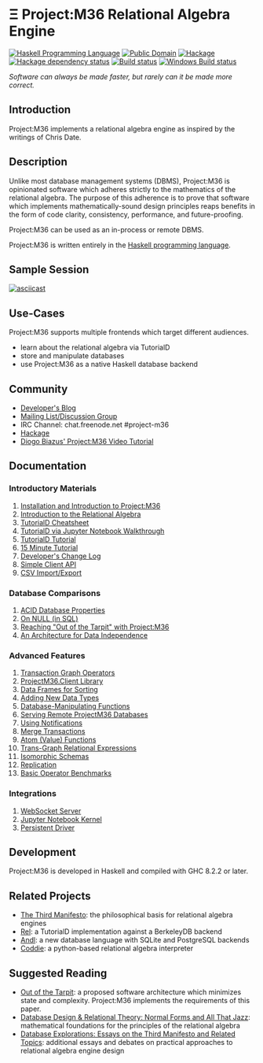 # Ξ Project:M36 Relational Algebra Engine

[![Haskell Programming Language](https://img.shields.io/badge/language-Haskell-blue.svg)](https://www.haskell.org)
[![Public Domain](https://img.shields.io/badge/license-Public%20Domain-brightgreen.svg)](http://unlicense.org)
[![Hackage](https://img.shields.io/hackage/v/project-m36.svg)](http://hackage.haskell.org/package/project-m36)
[![Hackage dependency status](https://img.shields.io/hackage-deps/v/project-m36.svg)](http://packdeps.haskellers.com/feed?needle=project-m36)
[![Build status](https://travis-ci.org/agentm/project-m36.svg?branch=master)](https://travis-ci.org/agentm/project-m36)
[![Windows Build status](https://ci.appveyor.com/api/projects/status/q7jyddd6dy1ibqdo/branch/master?svg=true)](https://ci.appveyor.com/project/agentm/project-m36)


*Software can always be made faster, but rarely can it be made more correct.*

## Introduction

Project:M36 implements a relational algebra engine as inspired by the writings of Chris Date.

## Description

Unlike most database management systems (DBMS), Project:M36 is opinionated software which adheres strictly to the mathematics of the relational algebra. The purpose of this adherence is to prove that software which implements mathematically-sound design principles reaps benefits in the form of code clarity, consistency, performance, and future-proofing.

Project:M36 can be used as an in-process or remote DBMS.

Project:M36 is written entirely in the [Haskell programming language](https://www.haskell.org/).

## Sample Session

[![asciicast](https://asciinema.org/a/3syu35c8cydm403292a74l1n5.png)](https://asciinema.org/a/3syu35c8cydm403292a74l1n5)

## Use-Cases

Project:M36 supports multiple frontends which target different audiences.

* learn about the relational algebra via TutorialD
* store and manipulate databases
* use Project:M36 as a native Haskell database backend

## Community

* [Developer's Blog](https://agentm.github.io/project-m36/)
* [Mailing List/Discussion Group](https://groups.google.com/d/forum/project-m36)
* IRC Channel: chat.freenode.net #project-m36
* [Hackage](https://hackage.haskell.org/package/project-m36)
* [Diogo Biazus' Project:M36 Video Tutorial](https://www.youtube.com/watch?v=_GC_lxlVEnE)

## Documentation

### Introductory Materials

1. [Installation and Introduction to Project:M36](docs/introduction_to_projectm36.markdown)
1. [Introduction to the Relational Algebra](docs/introduction_to_the_relational_algebra.markdown)
1. [TutorialD Cheatsheet](docs/tutd_cheatsheet.markdown)
1. [TutorialD via Jupyter Notebook Walkthrough](jupyter/TutorialD%20Notebook%20Walkthrough.ipynb)
1. [TutorialD Tutorial](docs/tutd_tutorial.markdown)
1. [15 Minute Tutorial](docs/15_minute_tutorial.markdown)
1. [Developer's Change Log](Changelog.markdown)
1. [Simple Client API](docs/simple_api.markdown)
1. [CSV Import/Export](docs/import_export_csv.markdown)

### Database Comparisons

1. [ACID Database Properties](docs/acid_assessment.markdown)
1. [On NULL (in SQL)](docs/on_null.markdown)
1. [Reaching "Out of the Tarpit" with Project:M36](docs/reaching_out_of_the_tarpit.markdown)
1. [An Architecture for Data Independence](docs/data_independence.markdown)

### Advanced Features

1. [Transaction Graph Operators](docs/transaction_graph_operators.markdown)
1. [ProjectM36.Client Library](docs/projectm36_client_library.markdown)
1. [Data Frames for Sorting](docs/dataframes.markdown)
1. [Adding New Data Types](docs/new_datatypes.markdown)
1. [Database-Manipulating Functions](docs/database_context_functions.markdown)
1. [Serving Remote ProjectM36 Databases](docs/server_mode.markdown)
1. [Using Notifications](docs/using_notifications.markdown)
1. [Merge Transactions](docs/merge_transactions.markdown)
1. [Atom (Value) Functions](docs/atomfunctions.markdown)
1. [Trans-Graph Relational Expressions](docs/transgraphrelationalexpr.markdown)
1. [Isomorphic Schemas](docs/isomorphic_schemas.markdown)
1. [Replication](docs/replication.markdown)
1. [Basic Operator Benchmarks](https://rawgit.com/agentm/project-m36/master/docs/basic_benchmarks.html)

### Integrations

1. [WebSocket Server](docs/websocket_server.markdown)
1. [Jupyter Notebook Kernel](docs/jupyter_kernel.markdown)
1. [Persistent Driver](https://github.com/YuMingLiao/persistent-project-m36)

## Development

Project:M36 is developed in Haskell and compiled with GHC 8.2.2 or later.

## Related Projects

* [The Third Manifesto](http://thethirdmanifesto.com/): the philosophical basis for relational algebra engines
* [Rel](http://reldb.org/): a TutorialD implementation against a BerkeleyDB backend
* [Andl](http://andl.org/): a new database language with SQLite and PostgreSQL backends
* [Coddie](https://github.com/scvalencia/Coddie): a python-based relational algebra interpreter

## Suggested Reading

* [Out of the Tarpit](https://github.com/papers-we-love/papers-we-love/blob/2eb8d21/design/out-of-the-tar-pit.pdf): a proposed software architecture which minimizes state and complexity. Project:M36 implements the requirements of this paper.
* [Database Design & Relational Theory: Normal Forms and All That Jazz](http://shop.oreilly.com/product/0636920025276.do): mathematical foundations for the principles of the relational algebra
* [Database Explorations: Essays on the Third Manifesto and Related Topics](http://bookstore.trafford.com/Products/SKU-000177853/Database-Explorations.aspx): additional essays and debates on practical approaches to relational algebra engine design
